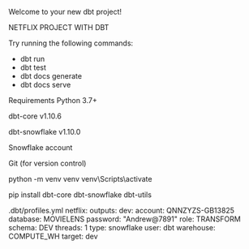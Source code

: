 Welcome to your new dbt project!

NETFLIX PROJECT WITH DBT

Try running the following commands:
- dbt run
- dbt test
- dbt docs generate	
- dbt docs serve

Requirements
Python 3.7+

dbt-core v1.10.6

dbt-snowflake v1.10.0

Snowflake account

Git (for version control)

python -m venv venv
venv\Scripts\activate 

pip install dbt-core dbt-snowflake dbt-utils

.dbt/profiles.yml
  netflix:
  outputs:
    dev:
      account: QNNZYZS-GB13825
      database: MOVIELENS
      password: "Andrew@7891"
      role: TRANSFORM
      schema: DEV
      threads: 1
      type: snowflake
      user: dbt
      warehouse: COMPUTE_WH
  target: dev


 
